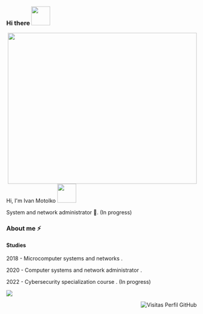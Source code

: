 ### Hi there <img  width="50" src="https://media.tenor.com/images/e15dd81c7f6d3abbd2dfb904f8844e35/tenor.gif">
<img align="right" width="500" height="400" src="https://64.media.tumblr.com/dd1158afca966cfedac990642113d99b/tumblr_o7a29vlVAx1ton0qpo1_500.gif">
<!--
**Ivaan04/Ivaan04** is a ✨ _special_ ✨ repository because its `README.md` (this file) appears on your GitHub profile. -->

Hi, I'm Ivan Motolko <img  width="50" src="https://acortar.link/9tK1Gz">


System and network administrator :robot:. (In progress)

### About me ⚡

#### Studies

<p> 2018 - Microcomputer systems and networks . </p>
<p> 2020 - Computer systems and network administrator . </p>
<p> 2022 - Cybersecurity specialization course . (In progress) </p>


<p>
  <a href="https://imotolko.com">
    <img src="https://pa1.narvii.com/6539/688fb3fae2b62af1fd20c1481ac27e22b8f47326_hq.gif" >
  </a>
</p>

</p>
<a href="https://github.com/KeyCuevasMelgarejo/KeyCuevasMelgarejo">
    <img align="right" title="Visitas Perfil GitHub" src="https://botonivaan04.herokuapp.com/"/></a>
</p>
